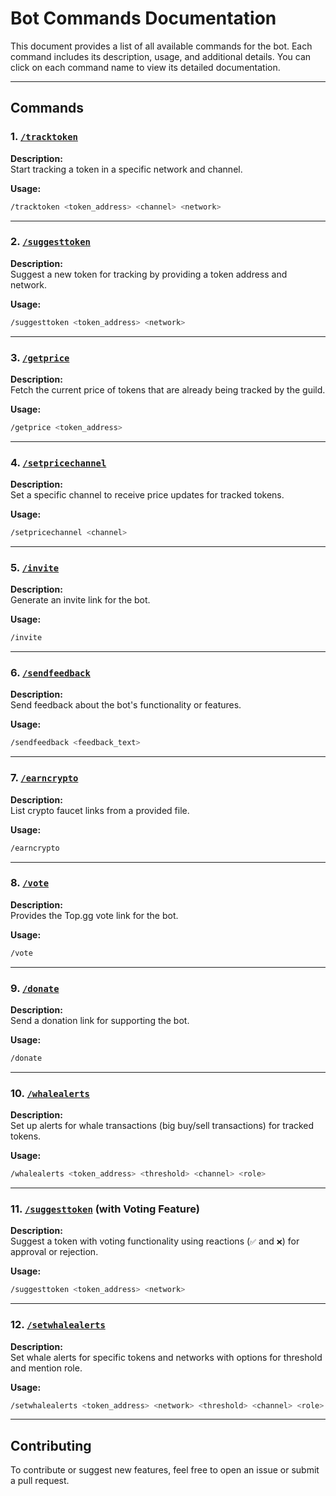 # Bot Commands Documentation

This document provides a list of all available commands for the bot. Each command includes its description, usage, and additional details. You can click on each command name to view its detailed documentation.

---

## Commands

### 1. [`/tracktoken`](https://github.com/CryptoLover705/TokenTracker_PrivacyPolicyTOS/tree/main/docs/tracktoken.md)

**Description:**  
Start tracking a token in a specific network and channel.

**Usage:**
```bash
/tracktoken <token_address> <channel> <network>
```

---

### 2. [`/suggesttoken`](https://github.com/CryptoLover705/TokenTracker_PrivacyPolicyTOS/tree/main/docs/suggesttoken.md)

**Description:**  
Suggest a new token for tracking by providing a token address and network.

**Usage:**
```bash
/suggesttoken <token_address> <network>
```

---

### 3. [`/getprice`](https://github.com/CryptoLover705/TokenTracker_PrivacyPolicyTOS/tree/main/docs/getprice.md)

**Description:**  
Fetch the current price of tokens that are already being tracked by the guild.

**Usage:**
```bash
/getprice <token_address>
```

---

### 4. [`/setpricechannel`](https://github.com/CryptoLover705/TokenTracker_PrivacyPolicyTOS/tree/main/docs/setpricechannel.md)

**Description:**  
Set a specific channel to receive price updates for tracked tokens.

**Usage:**
```bash
/setpricechannel <channel>
```

---

### 5. [`/invite`](https://github.com/CryptoLover705/TokenTracker_PrivacyPolicyTOS/tree/main/docs/invite.md)

**Description:**  
Generate an invite link for the bot.

**Usage:**
```bash
/invite
```

---

### 6. [`/sendfeedback`](https://github.com/CryptoLover705/TokenTracker_PrivacyPolicyTOS/tree/main/docs/sendfeedback.md)

**Description:**  
Send feedback about the bot's functionality or features.

**Usage:**
```bash
/sendfeedback <feedback_text>
```

---

### 7. [`/earncrypto`](https://github.com/CryptoLover705/TokenTracker_PrivacyPolicyTOS/tree/main/docs/earncrypto.md)

**Description:**  
List crypto faucet links from a provided file.

**Usage:**
```bash
/earncrypto
```

---

### 8. [`/vote`](https://github.com/CryptoLover705/TokenTracker_PrivacyPolicyTOS/tree/main/docs/vote.md)

**Description:**  
Provides the Top.gg vote link for the bot.

**Usage:**
```bash
/vote
```

---

### 9. [`/donate`](https://github.com/CryptoLover705/TokenTracker_PrivacyPolicyTOS/tree/main/docs/donate.md)

**Description:**  
Send a donation link for supporting the bot.

**Usage:**
```bash
/donate
```

---

### 10. [`/whalealerts`](https://github.com/CryptoLover705/TokenTracker_PrivacyPolicyTOS/tree/main/docs/whalealerts.md)

**Description:**  
Set up alerts for whale transactions (big buy/sell transactions) for tracked tokens.

**Usage:**
```bash
/whalealerts <token_address> <threshold> <channel> <role>
```

---

### 11. [`/suggesttoken`](https://github.com/CryptoLover705/TokenTracker_PrivacyPolicyTOS/tree/main/docs/suggesttoken.md) (with Voting Feature)

**Description:**  
Suggest a token with voting functionality using reactions (`✅` and `❌`) for approval or rejection.

**Usage:**
```bash
/suggesttoken <token_address> <network>
```

---

### 12. [`/setwhalealerts`](https://github.com/CryptoLover705/TokenTracker_PrivacyPolicyTOS/tree/main/docs/setwhalealerts.md)

**Description:**  
Set whale alerts for specific tokens and networks with options for threshold and mention role.

**Usage:**
```bash
/setwhalealerts <token_address> <network> <threshold> <channel> <role>
```

---

## Contributing

To contribute or suggest new features, feel free to open an issue or submit a pull request.
